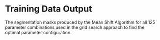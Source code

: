 # Training Data Output

The segmentation masks produced by the Mean Shift Algorithm for all 125 parameter combinations used in the grid search approach to find the optimal parameter configuration.